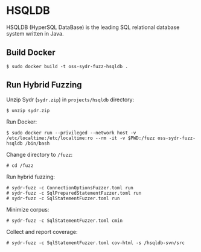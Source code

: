 # HSQLDB

HSQLDB (HyperSQL DataBase) is the leading SQL relational database system written in Java. 

## Build Docker

    $ sudo docker build -t oss-sydr-fuzz-hsqldb .

## Run Hybrid Fuzzing

Unzip Sydr (`sydr.zip`) in `projects/hsqldb` directory:

    $ unzip sydr.zip

Run Docker:

    $ sudo docker run --privileged --network host -v /etc/localtime:/etc/localtime:ro --rm -it -v $PWD:/fuzz oss-sydr-fuzz-hsqldb /bin/bash

Change directory to `/fuzz`:

    # cd /fuzz

Run hybrid fuzzing:

    # sydr-fuzz -c ConnectionOptionsFuzzer.toml run
    # sydr-fuzz -c SqlPreparedStatementFuzzer.toml run
    # sydr-fuzz -c SqlStatementFuzzer.toml run

Minimize corpus:

    # sydr-fuzz -c SqlStatementFuzzer.toml cmin

Collect and report coverage:

    # sydr-fuzz -c SqlStatementFuzzer.toml cov-html -s /hsqldb-svn/src
